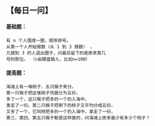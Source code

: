 

## 【每日一问】

#### 基础题：
```
有 n 个人围成一圈，顺序排号。
从第一个人开始报数（从 1 到 3 报数） ，
凡报到 3 的人退出圈子，问最后留下的是原来第几
号的那位。 （n由键盘输入，比如n=100）
```
#### 提高题：
```
海滩上有一堆桃子，五只猴子来分。
第一只猴子把这堆桃子凭据分为五份，
多了一个，这只猴子把多的一个扔入海中，
拿走了一份。第二只猴子把剩下的桃子又平均分成五份，
又多了一个，它同样把多的一个扔入海中，拿走了一份，
第三、第四、第五只猴子都是这样做的，问海滩上原来最少有多少个桃子？ 

```